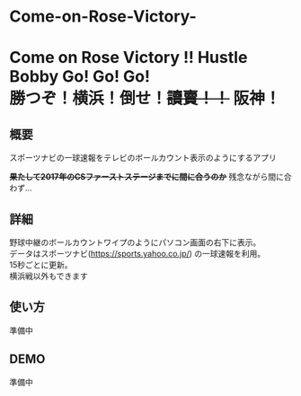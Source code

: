 # Come-on-Rose-Victory-

Come on Rose Victory !! Hustle Bobby Go! Go! Go!  
勝つぞ！横浜！倒せ！~~讀賣！！~~ 阪神！  
=======

## 概要
スポーツナビの一球速報をテレビのボールカウント表示のようにするアプリ

~~**果たして2017年のCSファーストステージまでに間に合うのか**~~
残念ながら間に合わず...

## 詳細
野球中継のボールカウントワイプのようにパソコン画面の右下に表示。  
データはスポーツナビ(https://sports.yahoo.co.jp/) の一球速報を利用。  
15秒ごとに更新。  
横浜戦以外もできます

## 使い方
準備中

## DEMO
準備中
